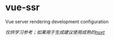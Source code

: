 # vue-ssr
Vue server rendering development configuration

*仅供学习参考；如果用于生成建议使用成熟的[nuxt](https://nuxtjs.org/)*